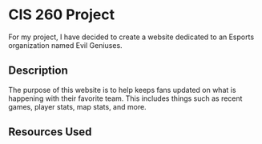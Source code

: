 # CIS 260 Project

For my project, I have decided to create a website dedicated to an Esports organization named Evil Geniuses.

## Description

The purpose of this website is to help keeps fans updated on what is happening with their favorite team. This includes things such as recent games, player stats, map stats, and more. 

## Resources Used
